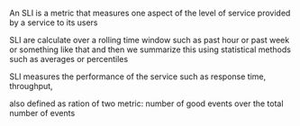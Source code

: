 An SLI is a metric that measures one aspect of the level of service provided by a service to its users

SLI are calculate over a rolling time window such as past hour or past week or something like that and then we summarize this using statistical methods such as averages or percentiles

SLI measures the performance of the service such as response time, throughput, 

also defined as ration of two metric: number of good events over the total number of events

